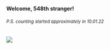 #### Welcome, 548th stranger!

###### <sup>P.S. counting started approximately in 10.01.22</sup>

<img src="https://kraftwerk28.pp.ua/vcnt.png"></img>
